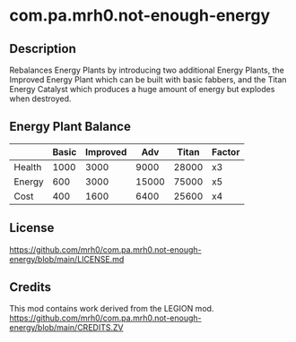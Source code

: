 # com.pa.mrh0.not-enough-energy

## Description

Rebalances Energy Plants by introducing two additional Energy Plants, the Improved Energy Plant which can be built with basic fabbers, and the Titan Energy Catalyst which produces a huge amount of energy but explodes when destroyed.

## Energy Plant Balance

||Basic|Improved|Adv|Titan|Factor|
|-|-|-|-|-|-|
|Health |1000 |3000 |9000  |28000 |x3 |
|Energy |600  |3000 |15000 |75000 |x5 |
|Cost   |400  |1600 |6400  |25600 |x4 |

## License
https://github.com/mrh0/com.pa.mrh0.not-enough-energy/blob/main/LICENSE.md
 
## Credits
This mod contains work derived from the LEGION mod.
https://github.com/mrh0/com.pa.mrh0.not-enough-energy/blob/main/CREDITS.ZV
